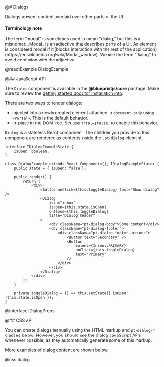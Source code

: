 @# Dialogs

Dialogs present content overlaid over other parts of the UI.

<div class="pt-callout pt-intent-primary pt-icon-info-sign">
    <h4 class="pt-callout-title">Terminology note</h4>
    The term "modal" is sometimes used to mean "dialog," but this is a misnomer.
    _Modal_ is an adjective that describes parts of a UI.
    An element is considered modal if it
    [blocks interaction with the rest of the application](https://en.wikipedia.org/wiki/Modal_window).
    We use the term "dialog" to avoid confusion with the adjective.
</div>

@reactExample DialogExample

@## JavaScript API

The `Dialog` component is available in the **@blueprintjs/core** package.
Make sure to review the [getting started docs for installation info](#blueprint/getting-started).

There are two ways to render dialogs:

* injected into a newly created element attached to `document.body` using `<Portal>`.
  This is the default behavior.
* in-place in the DOM tree. Set `usePortal={false}` to enable this behavior.

`Dialog` is a stateless React component. The children you provide to this component
are rendered as contents inside the `.pt-dialog` element.

```tsx
interface IDialogExampleState {
    isOpen: boolean;
}

class DialogExample extends React.Component<{}, IDialogExampleState> {
    public state = { isOpen: false };

    public render() {
        return (
            <div>
                <Button onClick={this.toggleDialog} text="Show dialog" />
                <Dialog
                    icon="inbox"
                    isOpen={this.state.isOpen}
                    onClose={this.toggleDialog}
                    title="Dialog header"
                >
                    <div className="pt-dialog-body">Some content</div>
                    <div className="pt-dialog-footer">
                        <div className="pt-dialog-footer-actions">
                            <Button text="Secondary" />
                            <Button
                                intent={Intent.PRIMARY}
                                onClick={this.toggleDialog}
                                text="Primary"
                            />
                        </div>
                    </div>
                </Dialog>
            </div>
        );
    }

    private toggleDialog = () => this.setState({ isOpen: !this.state.isOpen });
}
```

@interface IDialogProps

@## CSS API

You can create dialogs manually using the HTML markup and `pt-dialog-*` classes below.
However, you should use the dialog [JavaScript APIs](#core/components/dialog.javascript-api) whenever possible,
as they automatically generate some of this markup.

More examples of dialog content are shown below.

@css dialog
